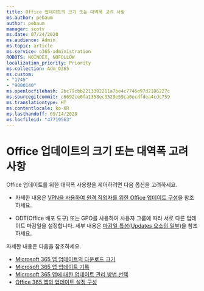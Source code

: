 ```yaml
---
title: Office 업데이트의 크기 또는 대역폭 고려 사항
ms.author: pebaum
author: pebaum
manager: scotv
ms.date: 07/24/2020
ms.audience: Admin
ms.topic: article
ms.service: o365-administration
ROBOTS: NOINDEX, NOFOLLOW
localization_priority: Priority
ms.collection: Adm_O365
ms.custom:
- "1745"
- "9000140"
ms.openlocfilehash: 2bc79cbb2213392211a7be4c7746e97d2186227c
ms.sourcegitcommit: c6692ce0fa1358ec3529e59ca0ecdfdea4cdc759
ms.translationtype: HT
ms.contentlocale: ko-KR
ms.lasthandoff: 09/14/2020
ms.locfileid: "47719563"
---
```

# <a name="size-or-bandwidth-concerns-with-office-updates"></a>Office 업데이트의 크기 또는 대역폭 고려 사항

Office 업데이트를 위한 대역폭 사용량을 제어하려면 다음 옵션을 고려하세요.

-   자세한 내용은 [VPN을 사용하여 원격 작업자를 위한 Office 업데이트 구성](https://techcommunity.microsoft.com/t5/office-365-blog/configuring-office-365-proplus-updates-for-remote-workers-using/ba-p/1253491)을 참조하세요.  
    
-   ODT(Office 배포 도구) 또는 GPO를 사용하여 사용자 그룹에 따라 서로 다른 업데이트 마감일을 설정합니다. 세부 내용은 [마감일 특성(Updates 요소의 일부)](https://docs.microsoft.com/deployoffice/configuration-options-for-the-office-2016-deployment-tool#deadline-attribute-part-of-updates-element)을 참조하세요.
    
자세한 내용은 다음을 참조하세요.  
- [Microsoft 365 앱 업데이트의 다운로드 크기](https://docs.microsoft.com/officeupdates/download-sizes-office365-proplus-updates)  
- [Microsoft 365 앱 업데이트 기록](https://docs.microsoft.com/officeupdates/update-history-microsoft365-apps-by-date)  
- [Microsoft 365 앱에 대한 업데이트 관리 방법 선택](https://docs.microsoft.com/deployoffice/choose-how-manage-updates-microsoft-365-apps)  
- [Office 365 앱의 업데이트 설정 구성](https://docs.microsoft.com/deployoffice/configure-update-settings-microsoft-365-apps)